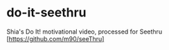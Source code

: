 # do-it-seethru
Shia's Do It! motivational video, processed for Seethru [https://github.com/m90/seeThru]
